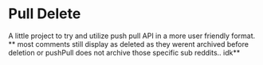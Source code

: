 # Pull Delete

A little project to try and utilize push pull API in a more user friendly format.
** most comments still display as deleted as they werent archived before deletion or pushPull does not archive those specific sub reddits.. idk**
